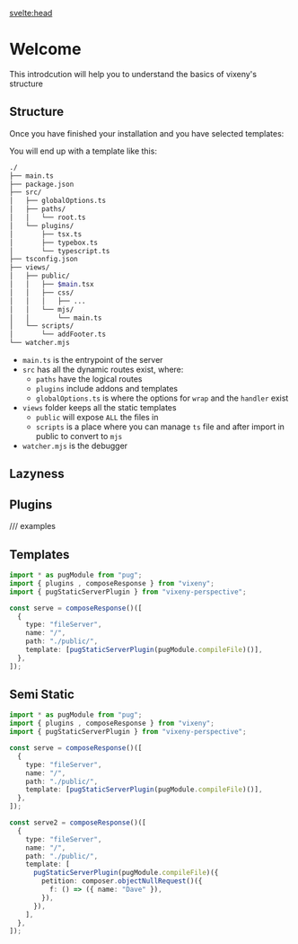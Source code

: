 
<script>
  // Importing necessary components
  import Tabs from "$lib/components/Tabs.md";
  import Bash from "$lib/components/SmallComponents/Bash.md";
  import plugin from "$lib/examples/plugins_typebox.md";
  // Array containing the installation options for the Tabs component
  const install = [
    { title: "Bun", component: Bash, details: { runtime: "bun" } },
    { title: "Deno", component: Bash, details: { runtime: "deno" } }
  ];
    const tab0 = [
        {title: "main.ts", component: plugin, details: {runtime: "main"}},
        {title: "setup.ts", component: plugin, details: {runtime: "setup"}}
    ];
</script>

<svelte:head>
  <script src='/prism.mjs' defer></script>
  <title>Introduction - Vixeny</title>
  <meta name="description" content="Using create-vixeny"/>
</svelte:head>


# Welcome

This introdcution will help you to understand the basics of vixeny's structure


## Structure
Once you have finished your installation and you have selected templates:

<Tabs data={install}/>

You will end up with a template like this:

  ```bash
  ./
  ├── main.ts
  ├── package.json
  ├── src/
  │   ├── globalOptions.ts
  │   ├── paths/
  │   │   └── root.ts
  │   └── plugins/
  │       ├── tsx.ts
  │       ├── typebox.ts
  │       └── typescript.ts
  ├── tsconfig.json
  ├── views/
  │   ├── public/
  │   │   ├── $main.tsx
  │   │   ├── css/
  │   │   │   ├── ...
  │   │   └── mjs/
  │   │       └── main.ts
  │   └── scripts/
  │       └── addFooter.ts
  └── watcher.mjs
  ```

  - `main.ts` is the entrypoint of the server
  - `src` has all the dynamic routes exist, where:
      + `paths` have the logical routes
      + `plugins` include addons and templates
      + `globalOptions.ts` is where the options for `wrap` and the `handler` exist
  - `views` folder keeps all the static templates
      + `public` will expose `ALL` the files in 
      + `scripts` is a place where you can manage `ts` file and after import in public to convert to `mjs`
  - `watcher.mjs` is the debugger

## Lazyness

## Plugins
/// examples

<Tabs data={tab0}/>


## Templates

```ts
import * as pugModule from "pug";
import { plugins , composeResponse } from "vixeny";
import { pugStaticServerPlugin } from "vixeny-perspective";

const serve = composeResponse()([
  {
    type: "fileServer",
    name: "/",
    path: "./public/",
    template: [pugStaticServerPlugin(pugModule.compileFile)()],
  },
]);
```

## Semi Static


```ts
import * as pugModule from "pug";
import { plugins , composeResponse } from "vixeny";
import { pugStaticServerPlugin } from "vixeny-perspective";

const serve = composeResponse()([
  {
    type: "fileServer",
    name: "/",
    path: "./public/",
    template: [pugStaticServerPlugin(pugModule.compileFile)()],
  },
]);

const serve2 = composeResponse()([
  {
    type: "fileServer",
    name: "/",
    path: "./public/",
    template: [
      pugStaticServerPlugin(pugModule.compileFile)({
        petition: composer.objectNullRequest()({
          f: () => ({ name: "Dave" }),
        }),
      }),
    ],
  },
]);
```


